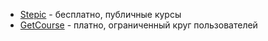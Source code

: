 - [Stepic](https://teach.stepik.org/ru#rec449999385) - бесплатно, публичные курсы
- [GetCourse](https://getcourse.ru/prices) - платно, ограниченный круг пользователей